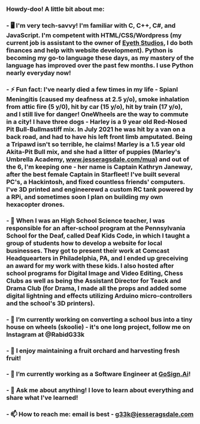 ### Howdy-doo! A little bit about me:
###
### - 🖥️ I'm very tech-savvy! I'm familiar with C, C++, C#, and JavaScript. I'm competent with HTML/CSS/Wordpress (my current job is assistant to the owner of <a href="https://www.eyethstudios.com">Eyeth Studios</a>, I do both finances and help with website development). Python is becoming my go-to language these days, as my mastery of the language has improved over the past few months. I use Python nearly everyday now!
###
### - ⚡ Fun fact: I've nearly died a few times in my life - Spianl Meningitis (caused my deafness at 2.5 y/o), smoke inhalation from attic fire (5 y/0), hit by car (15 y/o), hit by train (17 y/o), and I still live for danger! OneWheels are the way to commute in a city! I have three dogs - Harley is a 9 year old Red-Nosed Pit Bull-Bullmastiff mix. In July 2021 he was hit by a van on a back road, and had to have his left front limb amputated. Being a Tripawd isn't so terrible, he claims! Marley is a 1.5 year old Akita-Pit Bull mix, and she had a litter of puppies (Marley's Umbrella Academy, www.jesseragsdale.com/mua) and out of the 6, I'm keeping one - her name is Captain Kathryn Janeway, after the best female Captain in Starfleet!  I've built several PC's, a Hackintosh, and fixed countless friends' computers. I've 3D printed and engineerewd a custom RC tank powered by a RPi, and sometimes soon I plan on building my own hexacopter drones. 
###
### - 🥇 When I was an High School Science teacher, I was responsible for an after-school program at the Pennsylvania School for the Deaf, called Deaf Kids Code, in which I taught a group of students how to develop a website for local businesses. They got to present their work at Comcast Headquearters in Philadelphia, PA, and I ended up greceiving an award for my work with these kids. I also hosted after school programs for Digital Image and Video Editing, Chess Clubs as well as being the Assistant Director for Teack and Drama Club (for Drama, I made all the props and added some digital lightning and effects utilizing Arduino micro-controllers and the school's 3D printers).
###
### - 🔭 I’m currently working on converting a school bus into a tiny house on wheels (skoolie) - it's one long project, follow me on Instagram at @RabidG33k
### - 🌱 I enjoy maintaining a fruit orchard and harvesting fresh fruit!
### - 👯 I’m currently working as a Software Engineer at <a href="https://gosign.ai">GoSign.Ai</a>!
### - 💬 Ask me about anything! I love to learn about everything and share what I've learned!
### - 📫 How to reach me: email is best - <a href="mailto:g33k@jesseragsdale.com">g33k@jesseragsdale.com</a>




<!--
**Rabidgeek/Rabidgeek** is a ✨ _special_ ✨ repository because its `README.md` (this file) appears on your GitHub profile.

Here are some ideas to get you started:

- 🔭 I’m currently working on ...
- 🌱 I’m currently learning ...
- 👯 I’m looking to collaborate on ...
- 🤔 I’m looking for help with ...
- 💬 Ask me about ...
- 📫 How to reach me: ...
- 😄 Pronouns: ...
- ⚡ Fun fact: ...
-->
